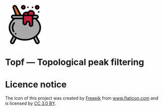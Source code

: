  <img src="topf.svg" height="128" />

# Topf &mdash; Topological peak filtering

# Licence notice

The icon of this project was created by <a href="http://www.freepik.com"
title="Freepik">Freepik</a> from <a href="https://www.flaticon.com/"
title="Flaticon">www.flaticon.com</a> and is licensed by <a
href="http://creativecommons.org/licenses/by/3.0/" title="Creative
Commons BY 3.0" target="_blank">CC 3.0 BY</a>.
